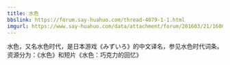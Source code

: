 ```yaml
---
title: 水色
bbslink: https://forum.say-huahuo.com/thread-4079-1-1.html
imgurl: https://www.say-huahuo.com/data/attachment/forum/201603/21/160007tno5webuww2uhnow.png
---
```


水色，又名水色时代，是日本游戏《みずいろ》的中文译名，参见水色时代词条。
资源分为：《水色》和短片《水色：巧克力的回忆》<!--more-->
